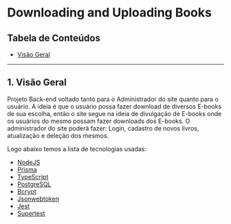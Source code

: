 # Downloading and Uploading Books

## Tabela de Conteúdos

- [Visão Geral](#1-visão-geral)

---

## 1. Visão Geral

Projeto Back-end voltado tanto para o Administrador do site quanto para o usuário. A ideia é que o usuário possa fazer download de diversos E-books de sua escolha,
então o site segue na ideia de divulgação de E-books onde os usuários do mesmo possam fazer downloads dos E-books. O administrador do site poderá fazer: Login, cadastro de novos livros, atualização e deleção dos mesmos.

Logo abaixo temos a lista de tecnologias usadas:

- [NodeJS](https://nodejs.org/en/)
- [Prisma](https://www.prisma.io/)
- [TypeScript](https://www.typescriptlang.org/)
- [PostgreSQL](https://www.postgresql.org/)
- [Bcrypt](https://www.npmjs.com/package/bcrypt)
- [Jsonwebtoken](https://www.npmjs.com/package/jsonwebtoken)
- [Jest](https://jestjs.io/pt-BR/)
- [Supertest](https://www.npmjs.com/package/supertest)
